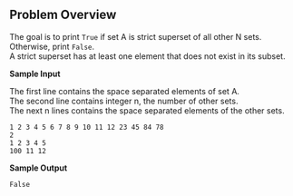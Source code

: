 ## Problem Overview
The goal is to print `True` if set A is strict superset of all other N sets. Otherwise, print `False`.<br>
A strict superset has at least one element that does not exist in its subset.<br>

**Sample Input**

The first line contains the space separated elements of set A.<br>
The second line contains integer n, the number of other sets.<br>
The next n lines contains the space separated elements of the other sets.<br>
```
1 2 3 4 5 6 7 8 9 10 11 12 23 45 84 78
2
1 2 3 4 5
100 11 12
```
**Sample Output**
```
False
```
